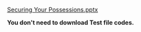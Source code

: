 
[Securing Your Possessions.pptx](https://github.com/prottoy-bhattacharyya/password-locker-system-with-arduino/files/15409087/Securing.Your.Possessions.pptx)

**You don't need to download Test file codes.**
